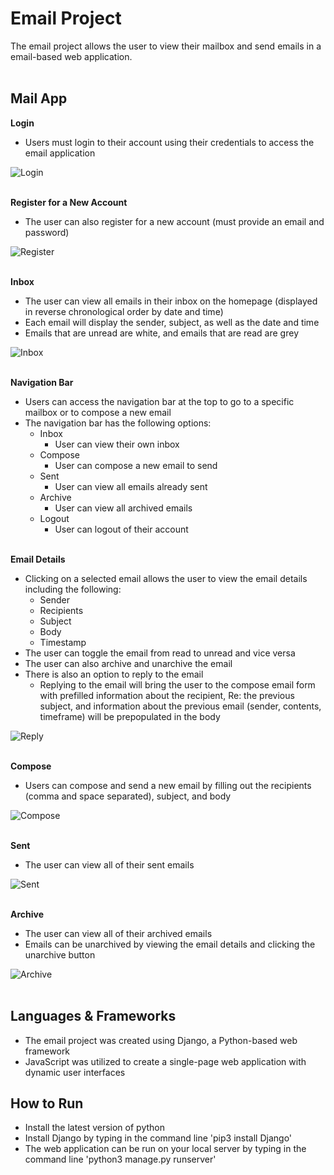 # Email Project
The email project allows the user to view their mailbox and send emails in a email-based web application.
<br></br>

## Mail App
**Login** 
- Users must login to their account using their credentials to access the email application
&nbsp;

![Login](/mail/static/mail/images/login.png?raw=true "Login")
<br></br>

**Register for a New Account**
- The user can also register for a new account (must provide an email and password)
&nbsp;

![Register](/mail/static/mail/images/register.png?raw=true "Register")
<br></br>

**Inbox**
- The user can view all emails in their inbox on the homepage (displayed in reverse chronological order by date and time)
- Each email will display the sender, subject, as well as the date and time
- Emails that are unread are white, and emails that are read are grey
&nbsp;

![Inbox](/mail/static/mail/images/inbox.png?raw=true "Inbox")
<br></br>

**Navigation Bar**
- Users can access the navigation bar at the top to go to a specific mailbox or to compose a new email
- The navigation bar has the following options:
    - Inbox
      - User can view their own inbox
    - Compose
      - User can compose a new email to send
    - Sent
      - User can view all emails already sent
    - Archive
      - User can view all archived emails
    - Logout
      - User can logout of their account
<br></br>

**Email Details**
- Clicking on a selected email allows the user to view the email details including the following:
    - Sender
    - Recipients
    - Subject
    - Body
    - Timestamp
- The user can toggle the email from read to unread and vice versa 
- The user can also archive and unarchive the email
- There is also an option to reply to the email
    - Replying to the email will bring the user to the compose email form with prefilled information about the recipient, Re: the previous subject, and information about the previous email (sender, contents, timeframe) will be prepopulated in the body
&nbsp;

![Reply](/mail/static/mail/images/reply.png?raw=true "Reply")
<br></br>

**Compose**
- Users can compose and send a new email by filling out the recipients (comma and space separated), subject, and body
&nbsp;

![Compose](/mail/static/mail/images/compose.png?raw=true "Compose")
<br></br>

**Sent**
- The user can view all of their sent emails
&nbsp;

![Sent](/mail/static/mail/images/sent.png?raw=true "Sent")
<br></br>

**Archive**
- The user can view all of their archived emails
- Emails can be unarchived by viewing the email details and clicking the unarchive button
&nbsp;

![Archive](/mail/static/mail/images/archive.png?raw=true "Archive")
<br></br>


## Languages & Frameworks
- The email project was created using Django, a Python-based web framework
- JavaScript was utilized to create a single-page web application with dynamic user interfaces

## How to Run
- Install the latest version of python
- Install Django by typing in the command line 'pip3 install Django'
- The web application can be run on your local server by typing in the command line 'python3 manage.py runserver'

